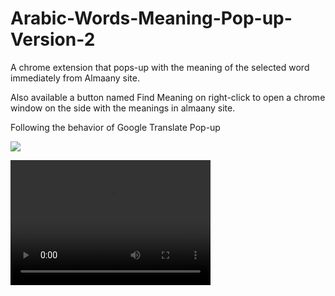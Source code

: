 # Arabic-Words-Meaning-Pop-up-Version-2
A chrome extension that pops-up with the meaning of the selected word immediately from Almaany site.

Also available a button named Find Meaning on right-click to open a chrome window on the side with the meanings in almaany site.

Following the behavior of Google Translate Pop-up

<img style="-webkit-user-select: none;" src="https://media.giphy.com/media/j24fdfmRNeP6ryRNJx/giphy.gif">

<video src="assets/1.mp4" width="320" height="200" controls preload></video>
